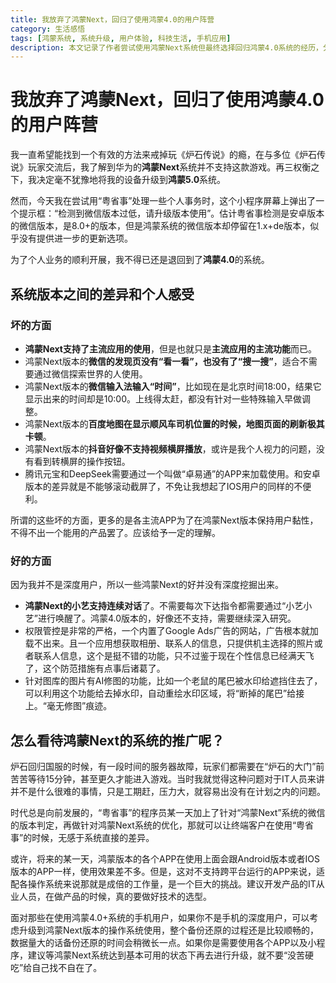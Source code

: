 ```yaml
---
title: 我放弃了鸿蒙Next，回归了使用鸿蒙4.0的用户阵营
category: 生活感悟
tags: [鸿蒙系统, 系统升级, 用户体验, 科技生活, 手机应用]
description: 本文记录了作者尝试使用鸿蒙Next系统但最终选择回归鸿蒙4.0系统的经历，分享了不同版本系统间的差异和个人感受。
---
```


# **我放弃了鸿蒙Next，回归了使用鸿蒙4.0的用户阵营**

我一直希望能找到一个有效的方法来戒掉玩《炉石传说》的瘾，在与多位《炉石传说》玩家交流后，我了解到华为的**鸿蒙Next**系统并不支持这款游戏。再三权衡之下，我决定毫不犹豫地将我的设备升级到**鸿蒙5.0**系统。

然而，今天我在尝试用“粤省事”处理一些个人事务时，这个小程序屏幕上弹出了一个提示框：“检测到微信版本过低，请升级版本使用”。估计粤省事检测是安卓版本的微信版本，是8.0+的版本，但是鸿蒙系统的微信版本却停留在1.x+de版本，似乎没有提供进一步的更新选项。

为了个人业务的顺利开展，我不得已还是退回到了**鸿蒙4.0**的系统。

## **系统版本之间的差异和个人感受**

### **坏的方面**

- **鸿蒙Next支持了主流应用的使用**，但是也就只是**主流应用的主流功能**而已。
- 鸿蒙Next版本的**微信的发现页没有“看一看”，也没有了“搜一搜”**，适合不需要通过微信探索世界的人使用。
- 鸿蒙Next版本的**微信输入法输入“时间”**，比如现在是北京时间18:00，结果它显示出来的时间却是10:00。上线得太赶，都没有针对一些特殊输入早做调整。
- 鸿蒙Next版本的**百度地图在显示顺风车司机位置的时候，地图页面的刷新极其卡顿**。
- 鸿蒙Next版本的**抖音好像不支持视频横屏播放**，或许是我个人视力的问题，没有看到转横屏的操作按钮。
- 腾讯元宝和DeepSeek需要通过一个叫做“卓易通”的APP来加载使用。和安卓版本的差异就是不能够滚动截屏了，不免让我想起了IOS用户的同样的不便利。

所谓的这些坏的方面，更多的是各主流APP为了在鸿蒙Next版本保持用户黏性，不得不出一个能用的产品罢了。应该给予一定的理解。

### **好的方面**

因为我并不是深度用户，所以一些鸿蒙Next的好并没有深度挖掘出来。

- **鸿蒙Next的小艺支持连续对话**了。不需要每次下达指令都需要通过“小艺小艺”进行唤醒了。鸿蒙4.0版本的，好像还不支持，需要继续深入研究。
- 权限管控是非常的严格，一个内置了Google Ads广告的网站，广告根本就加载不出来。且一个应用想获取相册、联系人的信息，只提供机主选择的照片或者联系人信息，这个是挺不错的功能，只不过鉴于现在个性信息已经满天飞了，这个防范措施有点事后诸葛了。
- 针对图库的图片有AI修图的功能，比如一个老鼠的尾巴被水印给遮挡住去了，可以利用这个功能给去掉水印，自动重绘水印区域，将“断掉的尾巴”给接上。“毫无修图”痕迹。

## **怎么看待鸿蒙Next的系统的推广呢？**

炉石回归国服的时候，有一段时间的服务器故障，玩家们都需要在“炉石的大门”前苦苦等待15分钟，甚至更久才能进入游戏。当时我就觉得这种问题对于IT人员来讲并不是什么很难的事情，只是工期赶，压力大，就容易出没有在计划之内的问题。

时代总是向前发展的，“粤省事”的程序员某一天加上了针对“鸿蒙Next”系统的微信的版本判定，再做针对鸿蒙Next系统的优化，那就可以让终端客户在使用“粤省事”的时候，无感于系统直接的差异。

或许，将来的某一天，鸿蒙版本的各个APP在使用上面会跟Android版本或者IOS版本的APP一样，使用效果差不多。但是，这对不支持跨平台运行的APP来说，适配各操作系统来说那就是成倍的工作量，是一个巨大的挑战。建议开发产品的IT从业人员，在做产品的时候，真的要做好技术的选型。

面对那些在使用鸿蒙4.0+系统的手机用户，如果你不是手机的深度用户，可以考虑升级到鸿蒙Next版本的操作系统使用，整个备份还原的过程还是比较顺畅的，数据量大的话备份还原的时间会稍微长一点。如果你是需要使用各个APP以及小程序，建议等鸿蒙Next系统达到基本可用的状态下再去进行升级，就不要“没苦硬吃”给自己找不自在了。
